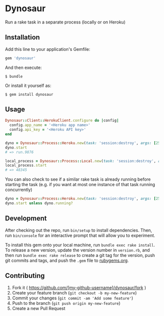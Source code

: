 # Dynosaur

Run a rake task in a separate process (locally or on Heroku)

## Installation

Add this line to your application's Gemfile:

```ruby
gem 'dynosaur'
```

And then execute:

    $ bundle

Or install it yourself as:

    $ gem install dynosaur

## Usage

```ruby
Dynosaur::Client::HerokuClient.configure do |config|
  config.app_name = '<Heroku app name>'
  config.api_key = '<Heroku API key>'
end

dyno = Dynosaur::Process::Heroku.new(task: 'session:destroy', args: [2500])
dyno.start
# => run.9876

local_process = Dynosaur::Process::Local.new(task: 'session:destroy', args: [2500])
local_process.start
# => 48345
```

You can also check to see if a similar rake task is already running before starting
the task (e.g. if you want at most one instance of that task running concurrently)

```ruby
dyno = Dynosaur::Process::Heroku.new(task: 'session:destroy', args: [2500])
dyno.start unless dyno.running?
```

## Development

After checking out the repo, run `bin/setup` to install dependencies. Then, run `bin/console` for an interactive prompt that will allow you to experiment.

To install this gem onto your local machine, run `bundle exec rake install`. To release a new version, update the version number in `version.rb`, and then run `bundle exec rake release` to create a git tag for the version, push git commits and tags, and push the `.gem` file to [rubygems.org](https://rubygems.org).

## Contributing

1. Fork it ( https://github.com/[my-github-username]/dynosaur/fork )
2. Create your feature branch (`git checkout -b my-new-feature`)
3. Commit your changes (`git commit -am 'Add some feature'`)
4. Push to the branch (`git push origin my-new-feature`)
5. Create a new Pull Request
